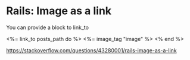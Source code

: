 # Rails: Image as a link 

You can provide a block to link_to

<%= link_to posts_path do %>
   <%= image_tag "image" %>
<% end %>

https://stackoverflow.com/questions/43280001/rails-image-as-a-link